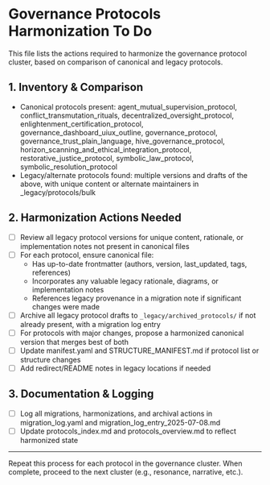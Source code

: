 # Governance Protocols Harmonization To Do

This file lists the actions required to harmonize the governance protocol cluster, based on comparison of canonical and legacy protocols.

## 1. Inventory & Comparison
- Canonical protocols present: agent_mutual_supervision_protocol, conflict_transmutation_rituals, decentralized_oversight_protocol, enlightenment_certification_protocol, governance_dashboard_uiux_outline, governance_protocol, governance_trust_plain_language, hive_governance_protocol, horizon_scanning_and_ethical_integration_protocol, restorative_justice_protocol, symbolic_law_protocol, symbolic_resolution_protocol
- Legacy/alternate protocols found: multiple versions and drafts of the above, with unique content or alternate maintainers in _legacy/protocols/bulk

## 2. Harmonization Actions Needed
- [ ] Review all legacy protocol versions for unique content, rationale, or implementation notes not present in canonical files
- [ ] For each protocol, ensure canonical file:
    - Has up-to-date frontmatter (authors, version, last_updated, tags, references)
    - Incorporates any valuable legacy rationale, diagrams, or implementation notes
    - References legacy provenance in a migration note if significant changes were made
- [ ] Archive all legacy protocol drafts to `_legacy/archived_protocols/` if not already present, with a migration log entry
- [ ] For protocols with major changes, propose a harmonized canonical version that merges best of both
- [ ] Update manifest.yaml and STRUCTURE_MANIFEST.md if protocol list or structure changes
- [ ] Add redirect/README notes in legacy locations if needed

## 3. Documentation & Logging
- [ ] Log all migrations, harmonizations, and archival actions in migration_log.yaml and migration_log_entry_2025-07-08.md
- [ ] Update protocols_index.md and protocols_overview.md to reflect harmonized state

---

Repeat this process for each protocol in the governance cluster. When complete, proceed to the next cluster (e.g., resonance, narrative, etc.).
